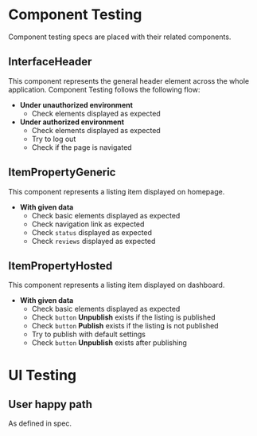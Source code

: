 # Component Testing
Component testing specs are placed with their related components.
## InterfaceHeader
This component represents the general header element across the whole application.
Component Testing follows the following flow:
* **Under unauthorized environment**
  * Check elements displayed as expected
* **Under authorized environment**
  * Check elements displayed as expected
  * Try to log out
  * Check if the page is navigated
## ItemPropertyGeneric
This component represents a listing item displayed on homepage.
* **With given data**
  * Check basic elements displayed as expected
  * Check navigation link as expected
  * Check `status` displayed as expected
  * Check `reviews` displayed as expected
## ItemPropertyHosted
This component represents a listing item displayed on dashboard.
* **With given data**
  * Check basic elements displayed as expected
  * Check `button` **Unpublish** exists if the listing is published
  * Check `button` **Publish** exists if the listing is not published
  * Try to publish with default settings
  * Check `button` **Unpublish** exists after publishing
# UI Testing
## User happy path
As defined in spec.